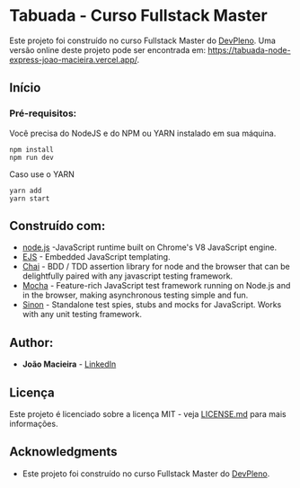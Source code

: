 # Tabuada - Curso Fullstack Master

Este projeto foi construído no curso Fullstack Master do [DevPleno](https://devpleno.com). Uma versão online deste projeto pode ser encontrada em: https://tabuada-node-express-joao-macieira.vercel.app/.

## Início


### Pré-requisitos:

Você precisa do NodeJS e do NPM ou YARN instalado em sua máquina.

```
npm install
npm run dev
```

Caso use o YARN

```
yarn add
yarn start
```

## Construído com:

* [node.js](https://nodejs.org/en/) -JavaScript runtime built on Chrome's V8 JavaScript engine.
* [EJS](https://ejs.co/) - Embedded JavaScript templating.
* [Chai](https://www.chaijs.com/) - BDD / TDD assertion library for node and the browser that can be delightfully paired with any javascript testing framework.
* [Mocha](https://mochajs.org/) - Feature-rich JavaScript test framework running on Node.js and in the browser, making asynchronous testing simple and fun.
* [Sinon](https://sinonjs.org/) - Standalone test spies, stubs and mocks for JavaScript. Works with any unit testing framework.

## Author:

* **João Macieira** - [LinkedIn](https://www.linkedin.com/in/joãomacieira)


## Licença

Este projeto é licenciado sobre a licença MIT - veja [LICENSE.md](LICENSE.md) para mais informações.

## Acknowledgments

* Este projeto foi construído no curso Fullstack Master do [DevPleno](https://devpleno.com).
